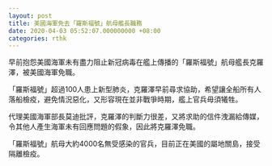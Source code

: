 ```yaml
---
layout: post
title: 美國海軍免去「羅斯福號」航母艦長職務
date: 2020-04-03 05:52:07.000000000 +08:00
categories: rthk
---
```


早前抱怨美國海軍未有盡力阻止新冠病毒在艦上傳播的「羅斯福號」航母艦長克羅澤，被美國海軍免職。

「羅斯福號」超過100人患上新型肺炎，克羅澤早前尋求協助，希望讓全船所有人落船檢疫，避免情況惡化，又形容現在並非戰爭時期，艦上官兵毋須犧牲。

代理美國海軍部長莫迪批評，克羅澤的判斷力很差，又將求助的信件洩漏給傳媒，令其他人產生海軍未有回應問題的假象，因此將克羅澤免職。

「羅斯福號」航母大約4000名無受感染的官兵，目前正在美國的屬地關島，接受隔離檢疫。
